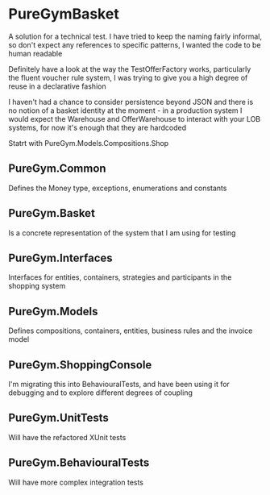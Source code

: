 # PureGymBasket
A solution for a technical test. I have tried to keep the naming fairly informal, so don't expect any references to specific patterns, I wanted the code to be human readable

Definitely have a look at the way the TestOfferFactory works, particularly the fluent voucher rule system, I was trying to give you a high degree of reuse in a declarative fashion

I haven't had a chance to consider persistence beyond JSON and there is no notion of a basket identity at the moment - in a production system I would expect the Warehouse and OfferWarehouse to interact with your LOB systems, 
for now it's enough that they are hardcoded

Statrt with PureGym.Models.Compositions.Shop

## PureGym.Common 
Defines the Money type, exceptions, enumerations and constants

## PureGym.Basket
Is a concrete representation of the system that I am using for testing

## PureGym.Interfaces
Interfaces for entities, containers, strategies and participants in the shopping system

## PureGym.Models
Defines compositions, containers, entities, business rules and the invoice model

## PureGym.ShoppingConsole
I'm migrating this into BehaviouralTests, and have been using it for debugging and to explore different degrees of coupling

## PureGym.UnitTests 
Will have the refactored XUnit tests

## PureGym.BehaviouralTests
Will have more complex integration tests